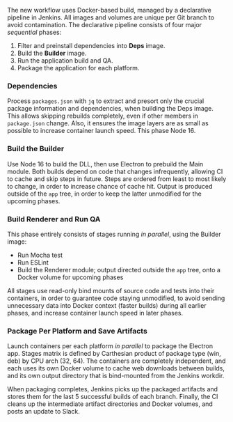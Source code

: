 The new workflow uses Docker-based build, managed by a declarative pipeline in Jenkins. All images and volumes are unique per Git branch to avoid contamination. The declarative pipeline consists of four major _sequential_ phases:
1. Filter and preinstall dependencies into **Deps** image.
2. Build the **Builder** image.
3. Run the application build and QA.
4. Package the application for each platform.

### Dependencies

Process `packages.json` with `jq` to extract and presort only the crucial package information and dependencies, when building the Deps image. This allows skipping rebuilds completely, even if other members in `package.json` change. Also, it ensures the image layers are as small as possible to increase container launch speed. This phase Node 16.

### Build the Builder

Use Node 16 to build the DLL, then use Electron to prebuild the Main module.
Both builds depend on code that changes infrequently, allowing CI to cache and skip steps in future. Steps are ordered from least to most likely to change, in order to increase chance of cache hit. Output is produced outside of the `app` tree, in order to keep the latter unmodified for the upcoming phases.

### Build Renderer and Run QA

This phase entirely consists of stages running _in parallel_, using the Builder image:
* Run Mocha test
* Run ESLint
* Build the Renderer module; output directed outside the `app` tree, onto a Docker volume for upcoming phases

All stages use read-only bind mounts of source code and tests into their containers, in order to guarantee code staying unmodified, to avoid sending unnecessary data into Docker context (faster builds) during all earlier phases, and increase container launch speed in later phases.

### Package Per Platform and Save Artifacts

Launch containers per each platform _in parallel_ to package the Electron app. Stages matrix is defined by Carthesian product of package type (win, deb) by CPU arch (32, 64). The containers are completely independent, and each uses its own Docker volume to cache web downloads between builds, and its own output directory that is bind-mounted from the Jenkins workdir.

When packaging completes, Jenkins picks up the packaged artifacts and stores them for the last 5 successful builds of each branch. Finally, the CI cleans up the intermediate artifact directories and Docker volumes, and posts an update to Slack.
